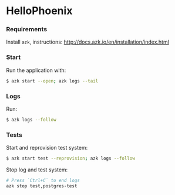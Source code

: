 # HelloPhoenix

### Requirements

Install `azk`, instructions: 
    http://docs.azk.io/en/installation/index.html

### Start

Run the application with:

```bash
$ azk start --open; azk logs --tail
```

### Logs

Run:

```bash
$ azk logs --follow
```

### Tests

Start and reprovision test system:

```bash
$ azk start test --reprovision; azk logs --follow
```

Stop log and test system:

```bash
# Press `Ctrl+C` to end logs
azk stop test,postgres-test
```

